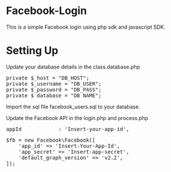 # Facebook-Login
This is a simple Facebook login using php sdk and javascript SDK.

# Setting Up
Update your database details in the class.database.php 

<pre>
private $_host = "DB_HOST";
private $_username = "DB_USER";
private $_password = "DB_PASS";
private $_database = "DB_NAME";
</pre>

Import the sql file facebook_users.sql to your database.

Update the Facebook API in the login.php and process.php

<pre>
appId            : 'Insert-your-app-id',
</pre>

<pre>
$fb = new Facebook\Facebook([
	'app_id' => 'Insert-Your-App-Id',
	'app_secret' => 'Insert-app-secret',
	'default_graph_version' => 'v2.2',
]);
</pre>
